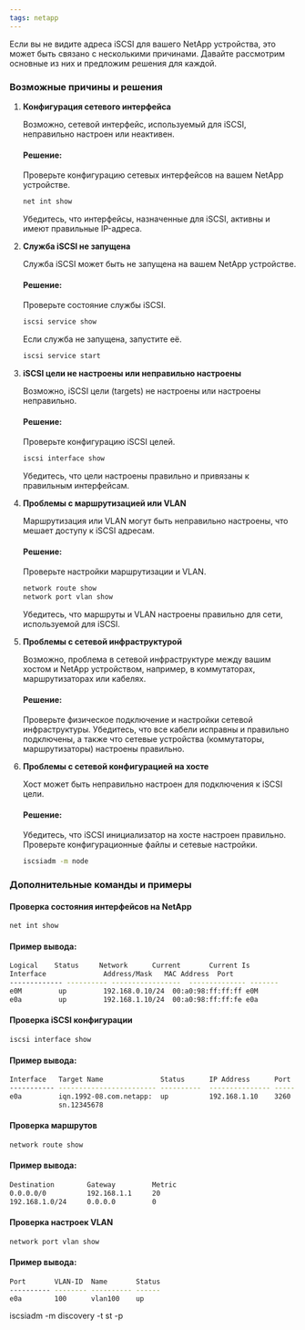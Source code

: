 ```yaml
---
tags: netapp
---
```

Если вы не видите адреса iSCSI для вашего NetApp устройства, это может быть связано с несколькими причинами. Давайте рассмотрим основные из них и предложим решения для каждой.

### Возможные причины и решения

1. **Конфигурация сетевого интерфейса**

    Возможно, сетевой интерфейс, используемый для iSCSI, неправильно настроен или неактивен.

    #### Решение:
    Проверьте конфигурацию сетевых интерфейсов на вашем NetApp устройстве.

    ```bash
    net int show
    ```

    Убедитесь, что интерфейсы, назначенные для iSCSI, активны и имеют правильные IP-адреса.

2. **Служба iSCSI не запущена**

    Служба iSCSI может быть не запущена на вашем NetApp устройстве.

    #### Решение:
    Проверьте состояние службы iSCSI.

    ```bash
    iscsi service show
    ```

    Если служба не запущена, запустите её.

    ```bash
    iscsi service start
    ```

3. **iSCSI цели не настроены или неправильно настроены**

    Возможно, iSCSI цели (targets) не настроены или настроены неправильно.

    #### Решение:
    Проверьте конфигурацию iSCSI целей.

    ```bash
    iscsi interface show
    ```

    Убедитесь, что цели настроены правильно и привязаны к правильным интерфейсам.

4. **Проблемы с маршрутизацией или VLAN**

    Маршрутизация или VLAN могут быть неправильно настроены, что мешает доступу к iSCSI адресам.

    #### Решение:
    Проверьте настройки маршрутизации и VLAN.

    ```bash
    network route show
    network port vlan show
    ```

    Убедитесь, что маршруты и VLAN настроены правильно для сети, используемой для iSCSI.

5. **Проблемы с сетевой инфраструктурой**

    Возможно, проблема в сетевой инфраструктуре между вашим хостом и NetApp устройством, например, в коммутаторах, маршрутизаторах или кабелях.

    #### Решение:
    Проверьте физическое подключение и настройки сетевой инфраструктуры. Убедитесь, что все кабели исправны и правильно подключены, а также что сетевые устройства (коммутаторы, маршрутизаторы) настроены правильно.

6. **Проблемы с сетевой конфигурацией на хосте**

    Хост может быть неправильно настроен для подключения к iSCSI цели.

    #### Решение:
    Убедитесь, что iSCSI инициализатор на хосте настроен правильно. Проверьте конфигурационные файлы и сетевые настройки.

    ```bash
    iscsiadm -m node
    ```

### Дополнительные команды и примеры

#### Проверка состояния интерфейсов на NetApp

```bash
net int show
```

#### Пример вывода:

```bash
Logical    Status     Network      Current       Current Is
Interface              Address/Mask   MAC Address  Port
------------- ---------- -----------------  -------------- -------
e0M         up         192.168.0.10/24  00:a0:98:ff:ff:ff e0M
e0a         up         192.168.1.10/24  00:a0:98:ff:ff:fe e0a
```

#### Проверка iSCSI конфигурации

```bash
iscsi interface show
```

#### Пример вывода:

```bash
Interface   Target Name              Status      IP Address      Port
----------- ------------------------ ----------  --------------- -----
e0a         iqn.1992-08.com.netapp:  up          192.168.1.10    3260
            sn.12345678
```

#### Проверка маршрутов

```bash
network route show
```

#### Пример вывода:

```bash
Destination        Gateway         Metric
0.0.0.0/0          192.168.1.1     20
192.168.1.0/24     0.0.0.0         0
```

#### Проверка настроек VLAN

```bash
network port vlan show
```

#### Пример вывода:

```bash
Port       VLAN-ID  Name       Status
---------- -------- ---------- ------
e0a        100      vlan100    up
```

iscsiadm -m discovery -t st -p <target-ip>